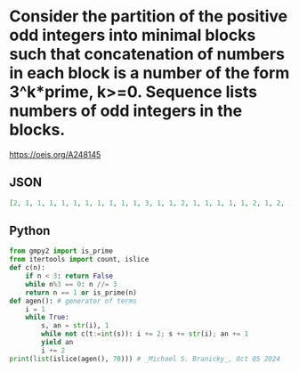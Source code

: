 # Consider the partition of the positive odd integers into minimal blocks such that concatenation of numbers in each block is a number of the form 3^k\*prime, k\>\=0\. Sequence lists numbers of odd integers in the blocks\.
https://oeis.org/A248145
## JSON
```JSON
[2, 1, 1, 1, 1, 1, 1, 1, 1, 1, 1, 3, 1, 1, 2, 1, 1, 1, 1, 1, 2, 1, 2, 1, 1, 1, 3, 1, 1, 2, 1, 1, 1, 7, 1, 1, 1, 2, 1, 1, 1, 2, 6, 1, 5, 11, 7, 1, 1, 1, 2, 1, 1, 1, 2, 1, 1, 348, 2, 20, 30, 453, 2, 1, 2, 3, 17, 1, 219, 1, 2, 4, 10, 1, 2, 1, 1, 46, 1303, 4, 2, 1, 2, 2, 1]
```
## Python
```Python
from gmpy2 import is_prime
from itertools import count, islice
def c(n):
    if n < 3: return False
    while n%3 == 0: n //= 3
    return n == 1 or is_prime(n)
def agen(): # generator of terms
    i = 1
    while True:
        s, an = str(i), 1
        while not c(t:=int(s)): i += 2; s += str(i); an += 1
        yield an
        i += 2
print(list(islice(agen(), 78))) # _Michael S. Branicky_, Oct 05 2024
```
